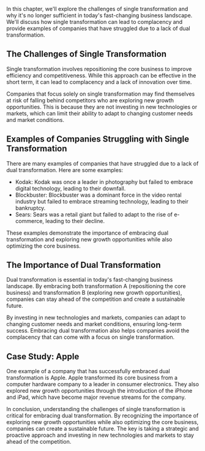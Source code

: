 
In this chapter, we'll explore the challenges of single transformation and why it's no longer sufficient in today's fast-changing business landscape. We'll discuss how single transformation can lead to complacency and provide examples of companies that have struggled due to a lack of dual transformation.

The Challenges of Single Transformation
---------------------------------------

Single transformation involves repositioning the core business to improve efficiency and competitiveness. While this approach can be effective in the short term, it can lead to complacency and a lack of innovation over time.

Companies that focus solely on single transformation may find themselves at risk of falling behind competitors who are exploring new growth opportunities. This is because they are not investing in new technologies or markets, which can limit their ability to adapt to changing customer needs and market conditions.

Examples of Companies Struggling with Single Transformation
-----------------------------------------------------------

There are many examples of companies that have struggled due to a lack of dual transformation. Here are some examples:

* Kodak: Kodak was once a leader in photography but failed to embrace digital technology, leading to their downfall.
* Blockbuster: Blockbuster was a dominant force in the video rental industry but failed to embrace streaming technology, leading to their bankruptcy.
* Sears: Sears was a retail giant but failed to adapt to the rise of e-commerce, leading to their decline.

These examples demonstrate the importance of embracing dual transformation and exploring new growth opportunities while also optimizing the core business.

The Importance of Dual Transformation
-------------------------------------

Dual transformation is essential in today's fast-changing business landscape. By embracing both transformation A (repositioning the core business) and transformation B (exploring new growth opportunities), companies can stay ahead of the competition and create a sustainable future.

By investing in new technologies and markets, companies can adapt to changing customer needs and market conditions, ensuring long-term success. Embracing dual transformation also helps companies avoid the complacency that can come with a focus on single transformation.

Case Study: Apple
-----------------

One example of a company that has successfully embraced dual transformation is Apple. Apple transformed its core business from a computer hardware company to a leader in consumer electronics. They also explored new growth opportunities through the introduction of the iPhone and iPad, which have become major revenue streams for the company.

In conclusion, understanding the challenges of single transformation is critical for embracing dual transformation. By recognizing the importance of exploring new growth opportunities while also optimizing the core business, companies can create a sustainable future. The key is taking a strategic and proactive approach and investing in new technologies and markets to stay ahead of the competition.
